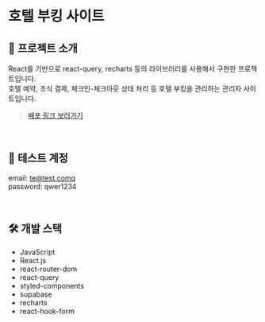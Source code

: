 # 호텔 부킹 사이트

## 📝 프로젝트 소개

React를 기반으로 react-query, recharts 등의 라이브러리를 사용해서 구현한 프로젝트입니다.  
호텔 예약, 조식 결제, 체크인-체크아웃 상태 처리 등 호텔 부킹을 관리하는 관리자 사이트입니다.

> [배포 링크 보러가기](https://the-wild-oasis-nine-ruddy.vercel.app)

<br/>

## 👀 테스트 계정

email: te@test.comq    
password: qwer1234

<br/>

## 🛠️ 개발 스택

- JavaScript
- React.js
- react-router-dom
- react-query
- styled-components
- supabase
- recharts
- react-hook-form

<br/>
